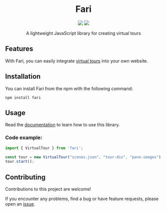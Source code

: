 <h1 align="center">
Fari
</h1>

<p align="center">
<a href="LICENSE"><img src="https://img.shields.io/badge/license-Apache%202-blue"/></a>
<a href="https://www.npmjs.com/package/fari"><img src="https://img.shields.io/npm/v/fari.svg"/></a>
</p>


<p align="center">A lightweight JavaScript library for creating virtual tours </p>

## Features
With Fari, you can easily integrate [virtual tours](https://en.wikipedia.org/wiki/Virtual_tour) into your own website.

## Installation
You can install Fari from the npm with the following command:
```
npm install fari
```

## Usage 

Read the [documentation](docs/docs.md) to learn how to use this library.

### Code example:

```js
import { VirtualTour } from 'fari';

const tour = new VirtualTour("scenes.json", "tour-div", "pano-images");
tour.start();
```

## Contributing
Contributions to this project are welcome!

If you encounter any problems, find a bug or have feature requests, please open an [issue](https://github.com/maxmmueller/fari/issues/new).
